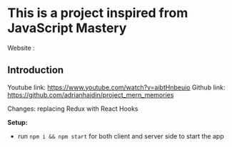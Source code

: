 # This is a project inspired from JavaScript Mastery

Website :

## Introduction

Youtube link: https://www.youtube.com/watch?v=aibtHnbeuio
Github link: https://github.com/adrianhajdin/project_mern_memories

Changes: replacing Redux with React Hooks

**Setup:**

- run `npm i && npm start` for both client and server side to start the app
